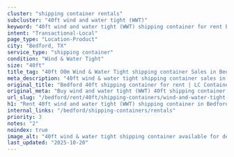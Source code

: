 ```yaml
---
cluster: "shipping container rentals"
subcluster: "40ft wind and water tight (WWT)"
keyword: "40ft wind and water tight (WWT) shipping container for rent Bedford, TX"
intent: "Transactional-Local"
page_type: "Location-Product"
city: "Bedford, TX"
service_type: "shipping container"
condition: "Wind & Water Tight"
size: "40ft"
title_tag: "40ft O0m Wind & Water Tight shipping container Sales in Bedford | LC Container"
meta_description: "40ft wind & water tight shipping container sales in Bedford. Fast delivery, competitive pricing. Serving shipping containers area. Quote ID: K2X. Call (214) 524-4168 for your free quote today."
original_title: "Bedford 40ft shipping container for rent | LC Container"
original_meta: "Buy wind and water tight (WWT) 40ft shipping container rent with local delivery in Bedford, TX. LC Container — local Since 2003. Request a fast quote today."
url_slug: "/bedford/rent/40ft/shipping-containers/wind-and-water-tight-wwt"
h1: "Rent 40ft wind and water tight (WWT) shipping container in Bedford"
internal_links: "/bedford/shipping-containers/rentals"
priority: 3
notes: "2"
noindex: true
image_alt: "40ft wind & water tight shipping container available for delivery in Bedford"
last_updated: "2025-10-20"
---
```


<!-- TODO: Add unique city/inventory copy, images, and internal links here. -->
